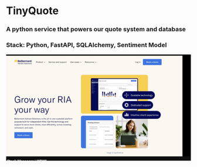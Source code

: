 # TinyQuote

### A python service that powers our quote system and database

### Stack: Python, FastAPI, SQLAlchemy, Sentiment Model

![sample embedded image](./src/assets/better.png)
